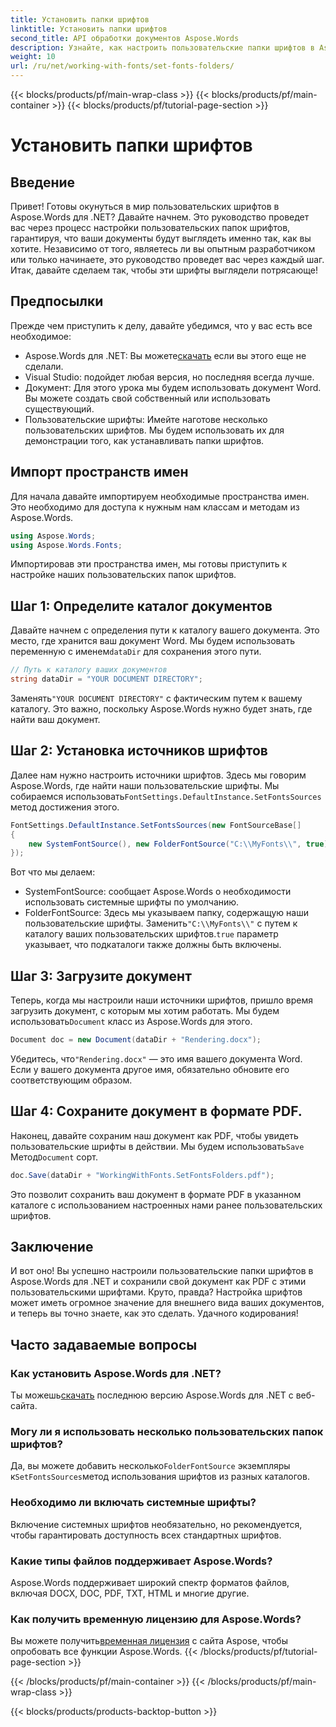 ```yaml
---
title: Установить папки шрифтов
linktitle: Установить папки шрифтов
second_title: API обработки документов Aspose.Words
description: Узнайте, как настроить пользовательские папки шрифтов в Aspose.Words для .NET с помощью этого всеобъемлющего пошагового руководства. Идеально подходит для разработчиков, желающих улучшить шрифты документов.
weight: 10
url: /ru/net/working-with-fonts/set-fonts-folders/
---
```


{{< blocks/products/pf/main-wrap-class >}}
{{< blocks/products/pf/main-container >}}
{{< blocks/products/pf/tutorial-page-section >}}

# Установить папки шрифтов

## Введение

Привет! Готовы окунуться в мир пользовательских шрифтов в Aspose.Words для .NET? Давайте начнем. Это руководство проведет вас через процесс настройки пользовательских папок шрифтов, гарантируя, что ваши документы будут выглядеть именно так, как вы хотите. Независимо от того, являетесь ли вы опытным разработчиком или только начинаете, это руководство проведет вас через каждый шаг. Итак, давайте сделаем так, чтобы эти шрифты выглядели потрясающе!

## Предпосылки

Прежде чем приступить к делу, давайте убедимся, что у вас есть все необходимое:

-  Aspose.Words для .NET: Вы можете[скачать](https://releases.aspose.com/words/net/) если вы этого еще не сделали.
- Visual Studio: подойдет любая версия, но последняя всегда лучше.
- Документ: Для этого урока мы будем использовать документ Word. Вы можете создать свой собственный или использовать существующий.
- Пользовательские шрифты: Имейте наготове несколько пользовательских шрифтов. Мы будем использовать их для демонстрации того, как устанавливать папки шрифтов.

## Импорт пространств имен

Для начала давайте импортируем необходимые пространства имен. Это необходимо для доступа к нужным нам классам и методам из Aspose.Words.

```csharp
using Aspose.Words;
using Aspose.Words.Fonts;
```

Импортировав эти пространства имен, мы готовы приступить к настройке наших пользовательских папок шрифтов.

## Шаг 1: Определите каталог документов

 Давайте начнем с определения пути к каталогу вашего документа. Это место, где хранится ваш документ Word. Мы будем использовать переменную с именем`dataDir` для сохранения этого пути.

```csharp
// Путь к каталогу ваших документов
string dataDir = "YOUR DOCUMENT DIRECTORY";
```

 Заменять`"YOUR DOCUMENT DIRECTORY"` с фактическим путем к вашему каталогу. Это важно, поскольку Aspose.Words нужно будет знать, где найти ваш документ.

## Шаг 2: Установка источников шрифтов

 Далее нам нужно настроить источники шрифтов. Здесь мы говорим Aspose.Words, где найти наши пользовательские шрифты. Мы собираемся использовать`FontSettings.DefaultInstance.SetFontsSources` метод достижения этого.

```csharp
FontSettings.DefaultInstance.SetFontsSources(new FontSourceBase[]
{
	new SystemFontSource(), new FolderFontSource("C:\\MyFonts\\", true)
});
```

Вот что мы делаем:

- SystemFontSource: сообщает Aspose.Words о необходимости использовать системные шрифты по умолчанию.
-  FolderFontSource: Здесь мы указываем папку, содержащую наши пользовательские шрифты. Заменить`"C:\\MyFonts\\"` с путем к каталогу ваших пользовательских шрифтов.`true` параметр указывает, что подкаталоги также должны быть включены.

## Шаг 3: Загрузите документ

Теперь, когда мы настроили наши источники шрифтов, пришло время загрузить документ, с которым мы хотим работать. Мы будем использовать`Document` класс из Aspose.Words для этого.

```csharp
Document doc = new Document(dataDir + "Rendering.docx");
```

 Убедитесь, что`"Rendering.docx"` — это имя вашего документа Word. Если у вашего документа другое имя, обязательно обновите его соответствующим образом.

## Шаг 4: Сохраните документ в формате PDF.

 Наконец, давайте сохраним наш документ как PDF, чтобы увидеть пользовательские шрифты в действии. Мы будем использовать`Save` Метод`Document` сорт.

```csharp
doc.Save(dataDir + "WorkingWithFonts.SetFontsFolders.pdf");
```

Это позволит сохранить ваш документ в формате PDF в указанном каталоге с использованием настроенных нами ранее пользовательских шрифтов.

## Заключение

И вот оно! Вы успешно настроили пользовательские папки шрифтов в Aspose.Words для .NET и сохранили свой документ как PDF с этими пользовательскими шрифтами. Круто, правда? Настройка шрифтов может иметь огромное значение для внешнего вида ваших документов, и теперь вы точно знаете, как это сделать. Удачного кодирования!

## Часто задаваемые вопросы

### Как установить Aspose.Words для .NET?

 Ты можешь[скачать](https://releases.aspose.com/words/net/) последнюю версию Aspose.Words для .NET с веб-сайта.

### Могу ли я использовать несколько пользовательских папок шрифтов?

 Да, вы можете добавить несколько`FolderFontSource` экземпляры к`SetFontsSources`метод использования шрифтов из разных каталогов.

### Необходимо ли включать системные шрифты?

Включение системных шрифтов необязательно, но рекомендуется, чтобы гарантировать доступность всех стандартных шрифтов.

### Какие типы файлов поддерживает Aspose.Words?

Aspose.Words поддерживает широкий спектр форматов файлов, включая DOCX, DOC, PDF, TXT, HTML и многие другие.

### Как получить временную лицензию для Aspose.Words?

 Вы можете получить[временная лицензия](https://purchase.aspose.com/temporary-license/) с сайта Aspose, чтобы опробовать все функции Aspose.Words.
{{< /blocks/products/pf/tutorial-page-section >}}

{{< /blocks/products/pf/main-container >}}
{{< /blocks/products/pf/main-wrap-class >}}

{{< blocks/products/products-backtop-button >}}
